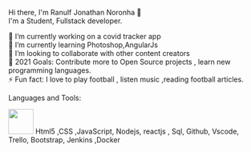 Hi there, I'm Ranulf Jonathan Noronha 👋  
I'm a Student, Fullstack developer.  



🔭 I’m currently working on a covid tracker app    
🌱 I’m currently learning Photoshop,AngularJs  
👯 I’m looking to collaborate with other content creators  
🥅 2021 Goals: Contribute more to Open Source projects , learn new programming languages.   
⚡ Fun fact: I love to play football , listen music ,reading football articles.  

Languages and Tools:
       
<img src="https://user-images.githubusercontent.com/69053657/106326172-0cfde580-624a-11eb-8167-969351102b4f.png" width="50px">
Html5 ,CSS ,JavaScript, Nodejs, reactjs , Sql, Github, Vscode, Trello, Bootstrap, Jenkins ,Docker



